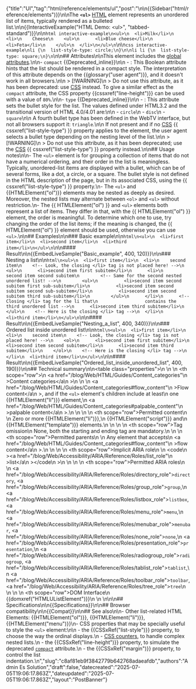 {"title":"Ul","tag":"html/reference/elements/ul","post":"\n\n{{Sidebar(\"html/reference/elements\")}}\n\nThe **`<ul>`** [HTML](/blog/Web/HTML) element represents an unordered list of items, typically rendered as a bulleted list.\n\n{{InteractiveExample(\"HTML Demo: &lt;ul&gt;\", \"tabbed-standard\")}}\n\n```html interactive-example\n<ul>\n  <li>Milk</li>\n  <li>\n    Cheese\n    <ul>\n      <li>Blue cheese</li>\n      <li>Feta</li>\n    </ul>\n  </li>\n</ul>\n```\n\n```css interactive-example\nli {\n  list-style-type: circle;\n}\n\nli li {\n  list-style-type: square;\n}\n```\n\n## Attributes\n\nThis element includes the [global attributes](/blog/Web/HTML/Reference/Global_attributes).\n\n- `compact` {{Deprecated_inline}}\n\n  - : This Boolean attribute hints that the list should be rendered in a compact style. The interpretation of this attribute depends on the {{glossary(\"user agent\")}}, and it doesn't work in all browsers.\n\n    > [!WARNING]\n    > Do not use this attribute, as it has been deprecated: use [CSS](/blog/Web/CSS) instead. To give a similar effect as the `compact` attribute, the CSS property {{cssxref(\"line-height\")}} can be used with a value of `80%`.\n\n- `type` {{Deprecated_inline}}\n\n  - : This attribute sets the bullet style for the list. The values defined under HTML3.2 and the transitional version of HTML 4.0/4.01 are:\n\n    - `circle`\n    - `disc`\n    - `square`\n\n    A fourth bullet type has been defined in the WebTV interface, but not all browsers support it: `triangle`.\n\n    If not present and if no [CSS](/blog/Web/CSS) {{ cssxref(\"list-style-type\") }} property applies to the element, the user agent selects a bullet type depending on the nesting level of the list.\n\n    > [!WARNING]\n    > Do not use this attribute, as it has been deprecated; use the [CSS](/blog/Web/CSS) {{ cssxref(\"list-style-type\") }} property instead.\n\n## Usage notes\n\n- The `<ul>` element is for grouping a collection of items that do not have a numerical ordering, and their order in the list is meaningless. Typically, unordered-list items are displayed with a bullet, which can be of several forms, like a dot, a circle, or a square. The bullet style is not defined in the HTML description of the page, but in its associated CSS, using the {{ cssxref(\"list-style-type\") }} property.\n- The `<ul>` and {{HTMLElement(\"ol\")}} elements may be nested as deeply as desired. Moreover, the nested lists may alternate between `<ol>` and `<ul>` without restriction.\n- The {{ HTMLElement(\"ol\") }} and `<ul>` elements both represent a list of items. They differ in that, with the {{ HTMLElement(\"ol\") }} element, the order is meaningful. To determine which one to use, try changing the order of the list items; if the meaning is changed, the {{ HTMLElement(\"ol\") }} element should be used, otherwise you can use `<ul>`.\n\n## Examples\n\n### Basic example\n\n```html\n<ul>\n  <li>first item</li>\n  <li>second item</li>\n  <li>third item</li>\n</ul>\n```\n\n#### Result\n\n{{EmbedLiveSample(\"Basic_example\", 400, 120)}}\n\n### Nesting a list\n\n```html\n<ul>\n  <li>first item</li>\n  <li>\n    second item\n    <!-- Look, the closing </li> tag is not placed here! -->\n    <ul>\n      <li>second item first subitem</li>\n      <li>\n        second item second subitem\n        <!-- Same for the second nested unordered list! -->\n        <ul>\n          <li>second item second subitem first sub-subitem</li>\n          <li>second item second subitem second sub-subitem</li>\n          <li>second item second subitem third sub-subitem</li>\n        </ul>\n      </li>\n      <!-- Closing </li> tag for the li that\n                  contains the third unordered list -->\n      <li>second item third subitem</li>\n    </ul>\n    <!-- Here is the closing </li> tag -->\n  </li>\n  <li>third item</li>\n</ul>\n```\n\n#### Result\n\n{{EmbedLiveSample(\"Nesting_a_list\", 400, 340)}}\n\n### Ordered list inside unordered list\n\n```html\n<ul>\n  <li>first item</li>\n  <li>\n    second item\n    <!-- Look, the closing </li> tag is not placed here! -->\n    <ol>\n      <li>second item first subitem</li>\n      <li>second item second subitem</li>\n      <li>second item third subitem</li>\n    </ol>\n    <!-- Here is the closing </li> tag -->\n  </li>\n  <li>third item</li>\n</ul>\n```\n\n#### Result\n\n{{EmbedLiveSample(\"Ordered_list_inside_unordered_list\", 400, 190)}}\n\n## Technical summary\n\n<table class=\"properties\">\n  <tbody>\n    <tr>\n      <th scope=\"row\">\n        <a href=\"/blog/Web/HTML/Guides/Content_categories\"\n          >Content categories</a\n        >\n      </th>\n      <td>\n        <a href=\"/blog/Web/HTML/Guides/Content_categories#flow_content\"\n          >Flow content</a\n        >, and if the <code>&#x3C;ul></code> element's children include at least\n        one {{HTMLElement(\"li\")}} element,\n        <a href=\"/blog/Web/HTML/Guides/Content_categories#palpable_content\"\n          >palpable content</a\n        >.\n      </td>\n    </tr>\n    <tr>\n      <th scope=\"row\">Permitted content</th>\n      <td>\n        Zero or more {{HTMLElement(\"li\")}},\n        {{HTMLElement(\"script\")}} and\n        {{HTMLElement(\"template\")}} elements.\n      </td>\n    </tr>\n    <tr>\n      <th scope=\"row\">Tag omission</th>\n      <td>None, both the starting and ending tag are mandatory.</td>\n    </tr>\n    <tr>\n      <th scope=\"row\">Permitted parents</th>\n      <td>\n        Any element that accepts\n        <a href=\"/blog/Web/HTML/Guides/Content_categories#flow_content\"\n          >flow content</a\n        >.\n      </td>\n    </tr>\n    <tr>\n      <th scope=\"row\">Implicit ARIA role</th>\n      <td>\n        <code\n          ><a href=\"/blog/Web/Accessibility/ARIA/Reference/Roles/list_role\"\n            >list</a\n          ></code\n        >\n      </td>\n    </tr>\n    <tr>\n      <th scope=\"row\">Permitted ARIA roles</th>\n      <td>\n        <a href=\"/blog/Web/Accessibility/ARIA/Reference/Roles/directory_role\"><code>directory</code></a>, <a href=\"/blog/Web/Accessibility/ARIA/Reference/Roles/group_role\"><code>group</code></a>,\n        <a href=\"/blog/Web/Accessibility/ARIA/Reference/Roles/listbox_role\"><code>listbox</code></a>, <a href=\"/blog/Web/Accessibility/ARIA/Reference/Roles/menu_role\"><code>menu</code></a>,\n        <a href=\"/blog/Web/Accessibility/ARIA/Reference/Roles/menubar_role\"><code>menubar</code></a>, <a href=\"/blog/Web/Accessibility/ARIA/Reference/Roles/none_role\"><code>none</code></a>,\n        <a href=\"/blog/Web/Accessibility/ARIA/Reference/Roles/presentation_role\"><code>presentation</code></a>,\n        <a href=\"/blog/Web/Accessibility/ARIA/Reference/Roles/radiogroup_role\"><code>radiogroup</code></a>, <a href=\"/blog/Web/Accessibility/ARIA/Reference/Roles/tablist_role\"><code>tablist</code></a>,\n        <a href=\"/blog/Web/Accessibility/ARIA/Reference/Roles/toolbar_role\"><code>toolbar</code></a>, <a href=\"/blog/Web/Accessibility/ARIA/Reference/Roles/tree_role\"><code>tree</code></a>\n      </td>\n    </tr>\n    <tr>\n      <th scope=\"row\">DOM Interface</th>\n      <td>{{domxref(\"HTMLUListElement\")}}</td>\n    </tr>\n  </tbody>\n</table>\n\n## Specifications\n\n{{Specifications}}\n\n## Browser compatibility\n\n{{Compat}}\n\n## See also\n\n- Other list-related HTML Elements: {{HTMLElement(\"ol\")}}, {{HTMLElement(\"li\")}}, {{HTMLElement(\"menu\")}}\n- CSS properties that may be specially useful to style the `<ul>` element:\n\n  - the {{CSSxRef(\"list-style\")}} property, to choose the way the ordinal displays.\n  - [CSS counters](/blog/Web/CSS/CSS_counter_styles/Using_CSS_counters), to handle complex nested lists.\n  - the {{CSSxRef(\"line-height\")}} property, to simulate the deprecated [`compact`](#compact) attribute.\n  - the {{CSSxRef(\"margin\")}} property, to control the list indentation.\n","slug":"c8af81eb9f3842779b642768adaeafdb","authors":"Admin Es Solution","draft":false,"datecreated":"2025-07-05T19:06:17.863Z","dateupdated":"2025-07-05T19:06:17.863Z","layout":"PostBanner"}